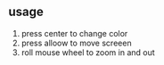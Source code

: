 ## usage
1. press center to change color
2. press alloow to move screeen
3. roll mouse wheel to zoom in and out
